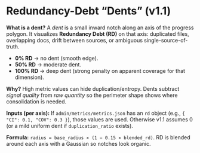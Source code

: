 <!-- status: stub; target: 150+ words -->
<!-- status: stub; target: 150+ words -->
<!-- status: stub; target: 150+ words -->
# Redundancy-Debt “Dents” (v1.1)

**What is a dent?**  A *dent* is a small inward notch along an axis of the progress polygon.  It visualizes **Redundancy Debt (RD)** on that axis: duplicated files, overlapping docs, drift between sources, or ambiguous single-source-of-truth.

- **0% RD** → no dent (smooth edge).
- **50% RD** → moderate dent.
- **100% RD** → deep dent (strong penalty on apparent coverage for that dimension).

**Why?** High metric values can hide duplication/entropy. Dents subtract *signal quality* from *raw quantity* so the perimeter shape shows where consolidation is needed.

**Inputs (per axis):** If `admin/metrics/metrics.json` has an `rd` object (e.g., `{ "CI": 0.1, "COV": 0.3 }`), those values are used. Otherwise v1.1 assumes 0 (or a mild uniform dent if `duplication_ratio` exists).

**Formula:** `radius = base_radius × (1 − 0.15 × blended_rd)`. RD is blended around each axis with a Gaussian so notches look organic.





